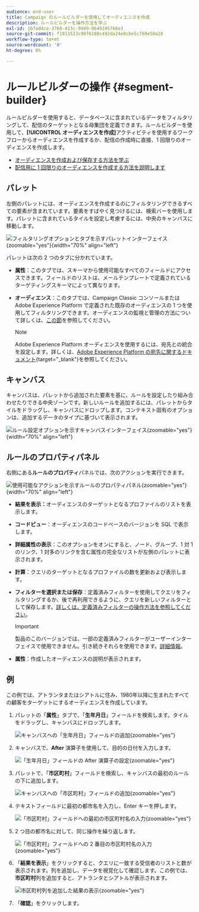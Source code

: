 ```yaml
---
audience: end-user
title: Campaign のルールビルダーを使用してオーディエンスを作成
description: ルールビルダーを操作方法を学ぶ
exl-id: 167ad4ce-3760-413c-9949-9649245766e3
source-git-commit: f1911523c9076188c492da24e0cbe5c760e58a28
workflow-type: tm+mt
source-wordcount: '0'
ht-degree: 0%

---
```


# ルールビルダーの操作 {#segment-builder}

ルールビルダーを使用すると、データベースに含まれているデータをフィルタリングして、配信のターゲットとなる母集団を定義できます。ルールビルダーを使用して、**[!UICONTROL オーディエンスを作成]**&#x200B;アクティビティを使用するワークフローからオーディエンスを作成するか、配信の作成時に直接、1 回限りのオーディエンスを作成します。

* [オーディエンスを作成および保存する方法を学ぶ](create-audience.md)
* [配信用に 1 回限りのオーディエンスを作成する方法を説明します](one-time-audience.md)

## パレット

左側のパレットには、オーディエンスを作成するのにフィルタリングできるすべての要素が含まれています。要素をすばやく見つけるには、検索バーを使用します。パレットに含まれているタイルを設定し考慮するには、中央のキャンバスに移動します。

![フィルタリングオプションとタブを示すパレットインターフェイス](assets/segment-builder2.png){zoomable="yes"}{width="70%" align="left"}

パレットは次の 2 つのタブに分かれています。

* **属性**：このタブでは、スキーマから使用可能なすべてのフィールドにアクセスできます。フィールドのリストは、メールテンプレートで定義されているターゲティングスキーマによって異なります。

* **オーディエンス**：このタブでは、Campaign Classic コンソールまたは Adobe Experience Platform で定義された既存のオーディエンスの 1 つを使用してフィルタリングできます。オーディエンスの監視と管理の方法について詳しくは、[この節](manage-audience.md)を参照してください。

  >[!NOTE]
  >
  >Adobe Experience Platform オーディエンスを使用するには、宛先との統合を設定します。詳しくは、[Adobe Experience Platform の宛先に関するドキュメント](https://experienceleague.adobe.com/docs/experience-platform/destinations/home.html?lang=ja){target="_blank"}を参照してください。

## キャンバス

キャンバスは、パレットから追加された要素を基に、ルールを設定したり組み合わせたりできる中央ゾーンです。新しいルールを追加するには、パレットからタイルをドラッグし、キャンバスにドロップします。コンテキスト固有のオプションは、追加するデータのタイプに基づいて表示されます。

![ルール設定オプションを示すキャンバスインターフェイス](assets/segment-builder4.png){zoomable="yes"}{width="70%" align="left"}

## ルールのプロパティパネル

右側にある&#x200B;**ルールのプロパティ**&#x200B;パネルでは、次のアクションを実行できます。

![使用可能なアクションを示すルールのプロパティパネル](assets/segment-builder5.png){zoomable="yes"}{width="70%" align="left"}

* **結果を表示：**&#x200B;オーディエンスのターゲットとなるプロファイルのリストを表示します。
* **コードビュー**：オーディエンスのコードベースのバージョンを SQL で表示します。
* **詳細属性の表示**：このオプションをオンにすると、ノード、グループ、1 対 1 のリンク、1 対多のリンクを含む属性の完全なリストが左側のパレットに表示されます。
* **計算**：クエリのターゲットとなるプロファイルの数を更新および表示します。
* **フィルターを選択または保存**：定義済みフィルターを使用してクエリをフィルタリングするか、後で再利用できるように、クエリを新しいフィルターとして保存します。[詳しくは、定義済みフィルターの操作方法を参照してください](../get-started/predefined-filters.md)。

  >[!IMPORTANT]
  >
  >製品のこのバージョンでは、一部の定義済みフィルターがユーザーインターフェイスで使用できません。引き続きそれらを使用できます。[詳細情報](../get-started/guardrails.md#predefined-filters-filters-guardrails-limitations)。

* **属性**：作成したオーディエンスの説明が表示されます。

## 例

この例では、アトランタまたはシアトルに住み、1980年以降に生まれたすべての顧客をターゲットにするオーディエンスを作成しています。

1. パレットの「**属性**」タブで、「**生年月日**」フィールドを検索します。タイルをドラッグし、キャンバスにドロップします。

   ![キャンバスへの「生年月日」フィールドの追加](assets/segment-builder6.png){zoomable="yes"}

1. キャンバスで、**After** 演算子を使用して、目的の日付を入力します。

   ![「生年月日」フィールドの After 演算子の設定](assets/segment-builder7.png){zoomable="yes"}

1. パレットで、「**市区町村**」フィールドを検索し、キャンバスの最初のルールの下に追加します。

   ![キャンバスへの「市区町村」フィールドの追加](assets/segment-builder8.png){zoomable="yes"}

1. テキストフィールドに最初の都市名を入力し、Enter キーを押します。

   ![「市区町村」フィールドへの最初の市区町村名の入力](assets/segment-builder9.png){zoomable="yes"}

1. 2 つ目の都市名に対して、同じ操作を繰り返します。

   ![「市区町村」フィールドへの 2 番目の市区町村名の入力](assets/segment-builder10.png){zoomable="yes"}

1. 「**結果を表示**」をクリックすると、クエリに一致する受信者のリストと数が表示されます。列を追加し、データを視覚化して確認します。この例では、**市区町村**&#x200B;列を追加すると、アトランタとシアトルが表示されます。

   ![市区町村列を追加した結果の表示](assets/segment-builder11.png){zoomable="yes"}

1. 「**確認**」をクリックします。